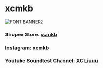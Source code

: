 # xcmkb

![FONT BANNER2](https://user-images.githubusercontent.com/79617315/150896025-84734927-8556-42e7-a86a-dfe9486511f7.png)

### **Shopee Store**:  [xcmkb](https://shopee.com.my/xchclow3)

### **Instagram**: [xcmkb](https://www.instagram.com/_xcmkb_/)

### **Youtube Soundtest Channel**: [XC Liuuu](https://www.youtube.com/channel/UCvQI0v8S-CBj1n7SkNGDPmw)
